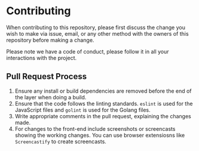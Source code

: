 # Contributing

When contributing to this repository, please first discuss the change you wish to make via issue,
email, or any other method with the owners of this repository before making a change. 

Please note we have a code of conduct, please follow it in all your interactions with the project.

## Pull Request Process

1. Ensure any install or build dependencies are removed before the end of the layer when doing a 
   build.
2. Ensure that the code follows the linting standards. `eslint` is used for the JavaScript files and `golint` is used for the Golang files.
3. Write appropriate comments in the pull request, explaining the changes made.
4. For changes to the front-end include screenshots or screencasts showing the working changes. You can use browser extensiosns like `Screencastify` to create screencasts.
